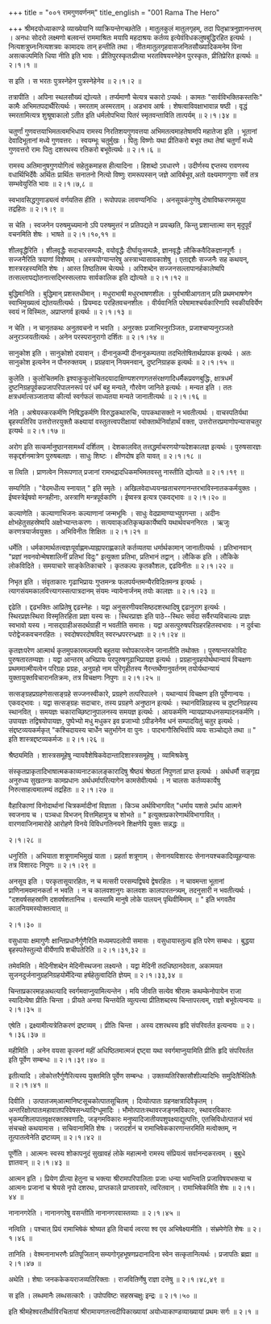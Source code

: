 +++
title = "००१ रामगुणवर्णनम्"
title_english = "001 Rama The Hero"

+++
श्रीमदयोध्याकाण्डे व्याख्येयानि व्याक्रियन्तेगच्छतेति । मातुलकुलं मातुलगृहम्, तदा पितृभ्रात्रनुज्ञानन्तरम् । अनधः सोदरो लक्ष्मणो बलवन्तं राममाश्रितः मयापि महदाश्रयः कर्तव्य इत्येवंविधकलुषबुद्धिरहित इत्यर्थः । नित्यशत्रुघ्नःनित्यशत्रवः कामादयः तान् हन्तीति तथा । नीतःमातुलगृहवासजनितसौख्यादिकमनेम विना असत्कल्पमिति धिया नीति इति भावः । प्रीतिपुरस्कृतःप्रीत्या भरतविषयस्नेहेन पुरस्कृतः, प्रीतिप्रेरित इत्यर्थः  ॥  २।१।१  ॥   

  

स इति । स भरतः पुत्रस्नेहेन पुत्रस्नेहेनेव  ॥  २।१।२  ॥   

  

तत्रापीति । अपिना स्थलसौख्यं द्योत्यते । तर्प्यमाणौ चेत्यत्र चकारो ऽप्यर्थः । कामतः "सार्वविभक्तिकस्तसिः" कामैः अभिमतपदार्थैरित्यर्थः । स्मरताम् अस्मरताम् । अडभाव आर्षः । शेषत्वाविवक्षाभावान्न षष्ठी । वृद्धं स्मरतामित्यत्र शुश्रूषाकालो ऽतीत इति धर्मलोपभिया पितरं स्मृतवन्ताविति तात्पर्यम्  ॥  २।१।३४  ॥   

  

चतुर्णां गुणवत्तयाभिमतत्वमभिधाय रामस्य निरतिशयगुणवत्तया अभिमतत्वमाहतेषामपि महातेजा इति । भूतानां देवादिभूतानां मध्ये गुणवत्तरः । स्वयम्भूः चतुर्मुखः । पितुः विष्णोः यथा प्रीतिकरो बभूव तथा तेषां चतुर्णां मध्ये गुणवत्तरो रामः पितुः दशरथस्य रतिकरो बभूवेत्यर्थः  ॥  २।१।६  ॥   

  

रामस्य अतिमानुषगुणयोगित्वं सहेतुकमाहस हीत्यादिना । हिशब्दो ऽवधारणे । उदीर्णस्य द्दप्तस्य रावणस्य वधार्थिभिर्देवैः अर्थितः प्रार्थितः सनातनो नित्यो विष्णुः रामरूपस्सन् जज्ञे आविर्बभूव,अतो वक्ष्यमाणगुणाः सर्वे तत्र सम्भवेयुरिति भावः  ॥  २।१।७,८  ॥   

  

स्वभावसिद्धगुणाड्यत्वं वर्णयतिस हीति । रूपोपपन्नः लावण्यनिधिः । अनसूयकंगुणेषु दोषाविष्करणमसूया तद्रहितः  ॥  २।१।९  ॥   

  

स चेति । स्वजनेन परुषमुच्यमानो ऽपि परुषमुत्तरं न प्रतिपद्यते न प्रयच्छति, किन्तु प्रशान्तात्मा सन् मृदुपूर्वं वचनमिति शेषः । भाषते  ॥  २।१।१०,११  ॥   

  

शीलवृद्धैरिति । शीलवृद्धैः सदाचारसम्पन्नैः, वयोवृद्धैः दीर्घायुःसम्पन्नैः, ज्ञानवृद्धैः लौकिकवैदिकज्ञानपूर्णैः । सज्जनैरिति त्रयाणां विशेष्यम् । अस्त्रयोग्यान्तरेषु अस्त्राभ्यासावकाशेषु । एताद्दशैः सज्जनैः सह कथयन्, शास्त्ररहस्यमिति शेषः । आस्त तिष्ठतिस्म चेत्यर्थः । अपिशब्देन सज्जनसल्लापानर्हकालेष्वपि तत्सल्लापद्योतनात्सद्भिस्सल्लापः सार्वकालिक इति द्योत्यते  ॥  २।१।१२  ॥   

  

बुद्धिमानिति । बुद्धिमान् प्रशस्तधीमान् । मधुराभाषी मधुरभाषणशीलः । पुर्वभाषीआगतान् प्रति प्रथमभाषणेन स्वाभिमुख्यत्वं द्योतयतीत्यर्थः । प्रियम्वदः परहितवचनशीलः । वीर्यवानिति परेषामाश्चर्यकारिणापि स्वकीयविर्येण स्वयं न विस्मितः, अप्राप्तगर्व इत्यर्थः  ॥  २।१।१३  ॥   

  

न चेति । न चानृतकथः अनुतवचनो न भवति । अनुरक्तः प्रजाभिरनुरञ्जितः, प्रजाश्चाप्यनुरञ्जते अनुरञ्जयतीत्यर्थः । अनेन परस्परानुरागो दर्शितः  ॥  २।१।१४  ॥   

  

सानुकोश इति । सानुकोशो दयावान् । दीनानुकम्पी दीनानुकम्पतया तदभितोषितार्थप्रापक इत्यर्थः । अतः सानुकोश इत्यनेन न पौनरुक्तयम् । प्रग्रहवान् नियमनवान्, दुष्टनिग्राहक इत्यर्थः  ॥  २।१।१५  ॥   

  

कुलेति । कुलोचितमतिः इश्वाकुकुलोचितदयादाक्षिण्यशरणागतसंरक्षणादिधर्मैकप्रवणबुद्धिः, क्षात्रधर्मं दुष्टनिग्रहपूर्वकप्रजापरिपालनरूपं परं धर्मं बहु मन्यते, गौरवेण जानिते इत्यर्थः । मन्यत इति । ततः क्षत्रधर्मात्सञ्जाताया कीर्त्या स्वर्गफलं साध्यतया मन्यते जानातीत्यर्थः  ॥  २।१।१६  ॥   

  

नेति । अश्रेयस्करकर्मणि निषिद्धकर्मणि विरुद्धकथारुचिः, पापकथासक्तो न भवतीत्यर्थः । वाचस्पतिर्यथा बृहस्पतिरिव उत्तरोत्तरयुक्तौ कक्ष्यायां वस्तुतत्त्वपरीक्षायां स्वोक्तार्थनिर्वाहार्थं वक्ता, उत्तरोत्तरप्रमाणोपन्यासचतुर इत्यर्थः  ॥  २।१।१७  ॥   

  

अरोग इति सत्कर्मानुष्ठानसामर्थ्यं दर्शितम् । देशकालवित् तत्तद्धर्माचरणयोग्यदेशकालज्ञ इत्यर्थः । पुरुषसारज्ञः सकृद्दर्शनमात्रेण पुरुषबलज्ञः । साधुः शिष्टः । क्षीणदोष इति यावत्  ॥  २।१।१८  ॥   

  

स त्विति । प्राणत्वेन निरूपणात् प्रजानां रामभद्रादधिकमभिमतवस्तु नास्तीति द्योत्यते  ॥  २।१।१९  ॥   

  

सम्यगिति । "वेदमधीत्य स्नायात् " इति स्मृतेः । अखिलवेदाध्ययनव्रताचरणानन्तरभाविस्नातककर्मयुक्तः । ईष्वस्त्रेईषवो मन्त्रहीनाः, अस्त्राणि मन्त्रपूर्वकाणि । ईष्वस्त्र इत्यत्र एकवद्भावः  ॥  २।१।२०  ॥   

  

कल्याणेति । कल्याणाभिजनः कल्याणानां जन्मभूमिः । साधुः वेदप्रामाण्याभ्युपगन्ता । अदीनः क्षोभहेतुसहस्रेष्वपि अक्षोभ्यान्तःकरणः । सत्यवाक्अतिकृच्छकार्येष्वपि यथार्थवचननिरतः । ऋजुः करणत्रयार्जवयुक्तः । अभिविनीतः शिक्षितः  ॥  २।१।२१  ॥   

  

धर्मेति । धर्मकामार्थतत्त्वज्ञःपूर्वाह्णमध्याह्नापराह्णकाले कर्तव्यतया धर्मार्थकामान् जानातीत्यर्थः । प्रतिभानवान् "प्रज्ञां नवनवोन्मेषशालिनीं प्रतिभां विदुः" इत्युक्ता प्रतिभा, प्रतिभानं तद्वान् । लौकिक इति । लौकिके लोकविदिते । समयाचारे साङ्केतिकाचारे । कृतकल्पः कृतकौशलः, द्दढविनीतः  ॥  २।१।२२  ॥   

  

निभृत इति । संवृताकारः गृढाभिप्रायः गुप्तमन्त्रः फलपर्यन्तमन्यैरविदितमन्त्र इत्यर्थः । त्यागसंयमकालवित्त्यागस्सत्पात्रदानम् संयमः न्यायेनार्जनम् तयोः कालज्ञः  ॥  २।१।२३  ॥   

  

द्दढेति । द्दढभक्तिः आप्रितेषु द्दढस्नेहः । यद्वा अनुसरणीयवसिष्ठदशरथादिषु द्दढानुराग इत्यर्थः । स्थिरप्रज्ञःस्थिरा विस्मृतिरहिता प्रज्ञा यस्य सः । स्थिरप्राज्ञः इति पाठे--स्थिरः सर्वदा सर्वैरप्यविचाल्यः प्राज्ञः स्वभावो यस्य । नासद्ग्राहीअसदर्थग्राही न भवतीति समासः । यद्वा असत्पुरुषपरिग्रहरहितस्वभावः । न दुर्वचाः परोद्वेजकवचनरहितः । स्वदोषपरदोषवित् स्वरन्ध्रपररन्ध्रज्ञः  ॥  २।१।२४  ॥   

  

कृतज्ञःपरेण आत्मार्थ कृतमुपकारमल्पमपि बहुतया स्वोपकारत्वेन जानातीति तथोक्तः । पुरुषान्तरकोविदः पुरुषतारतम्यज्ञः । यद्वा आन्तरम् अभिप्रायः परपुरुषगूढाभिप्रायज्ञ इत्यर्थः । प्रग्रहानुग्रहयोर्थथान्यायं विचक्षणः प्रथममात्मीयत्वेन परिग्रहः प्रग्रहः, अनुग्रहो नाम परिगृहीतस्य नैरन्तर्थेणानुवर्तनम् तयोर्यथान्यायं युक्तायुक्तविचारानतिक्रमः, तत्र विचक्षणः निपुणः  ॥  २।१।२५  ॥   

  

सत्सङ्ग्रहप्रग्रहणेसत्सङ्ग्रहे सज्जनस्वीकारे, प्रग्रहणे तत्परिपालने । यथान्यायं विचक्षण इति पूर्वेणान्वयः । एकवद्भावः । यद्वा सत्सङ्ग्रहः सदाचारः, तस्य प्रग्रहणे अनुष्ठान इत्यर्थः । स्थानविन्निग्रहस्य च दुष्टनिग्रहस्य स्थानवित् । समयज्ञः चकाराच्छिष्टानुपालनस्य समयज्ञ इत्यर्थः । आयकर्मणि न्यायप्राप्यधनसम्पादनकर्मणि । उपायज्ञः तद्विषयोपायज्ञः, पुष्पेभ्यो मधु मधुकर इव प्रजाभ्यो ऽपीडनेनैव धनं सम्पादयितुं चतुर इत्यर्थः । संद्दष्टव्ययकर्मकृत् "कश्चिदायस्य चार्धेन चतुर्भागेन वा पुनः । पादभागौस्रिभिर्वापि व्ययः सञ्चोद्यते तथा  ॥  " इति शास्त्रद्दष्टव्यकर्मजः  ॥  २।१।२६  ॥   

  

श्रैष्ठ्यमिति । शास्त्रसमूहेषु न्यायवैशेषिकवेदान्तादिशास्त्रसमूहेषु । व्यामिश्रकेषु  

संस्कृतप्राकृतादिभाषात्मककाव्यनाटकालङ्कारादिषु श्रैष्ठ्यं श्रेष्ठतां निपुणतां प्राप्त इत्यर्थः । अर्थधर्मौ सङ्गृह्य अनुरुध्य सुखतन्त्रः कामप्रधानः अर्थधर्मापरित्यागेन कामसेवीत्यर्थः । न चालसः कर्तव्यकार्येषु निरुत्साहत्वमालम्यं तद्रहितः  ॥  २।१।२७  ॥   

  

वैहारिकाणां विनोदार्थानां चित्रकर्मादीनां विज्ञाता । किञ्च अर्थविभागवित् "धर्माय यशसे ऽर्थाय आत्मने स्वजनाय च । पञ्चधा विभजन् वित्तमिहामुत्र च शोभते  ॥ " इत्युक्तप्रकारेणार्थविभागावित् । वारणवाजिनामारोहे आरोहणे विनये विविधगतिनयने शिक्षणेपि युक्तः सन्नद्धः  ॥   

२।१।२८  ॥   

धनुरिति । अभियाता शत्रूणामभिमुखं याता । प्रहर्ता शत्रूणाम् । सेनानयविशारदः सेनानयश्चकादिव्यूहन्यासः तत्र विशारदः निपुणः  ॥  २।१।२९  ॥   

  

अनसूय इति । परकृतासूयारहितः, न च मत्सरी परसम्पद्विषये द्वेषरहितः । न चावमन्ता भूतानां प्राणिनामवमानकर्ता न भवति । न च कालवशानुगः कालवशः कालपारतन्त्र्यम्, तदनुसारी न भवतीत्यर्थः । "दशवर्षसहस्राणि दशवर्षशतानिच । वत्स्यामि मानुषे लोके पालयन् पृथिवीमिमाम्  ॥ " इति भगवतैव कालनियमस्योक्तत्वात्  ॥   

२।१।३०  ॥   

वसुधायाः क्षमागुणैः क्षान्तिप्रधानैर्गुणैरिति मध्यमपदलोपी समासः । वसुधायास्तुल्य इति परेण सम्बधः । बुद्धया बृहस्पतेस्तुल्यो वीर्येणापि शचीपतेरिति  ॥  २।१।३१,३२  ॥   

  

तमेवमिति । मेदिनीशब्देन मेदिनीस्थजना लक्ष्यन्ते । यद्वा मेदिनी तदधिष्ठानदेवता, अकामयत सुजनदुर्जनानुग्रहनिग्रहयोर्मेदिन्या हर्षहेतुत्वादिति ज्ञेयम्  ॥  २।१।३३,३४  ॥   

  

चिन्ताप्रकारमाहअथत्यादि स्वर्गमवाप्नुयामित्यन्तेन । मयि जीवति सत्येव श्रीरामः कथम्केनोपायेन राजा स्यादित्येषा प्रीतिः चिन्ता । प्रीयते अनया चिन्तयेति व्युत्पत्त्या प्रीतिशब्दस्य चिन्तापरत्वम्, राज्ञो बभूवेत्यन्वयः  ॥  २।१।३५  ॥   

  

एषेति । द्रक्ष्यामीत्यत्रेतिकरणं द्रष्टव्यम् । प्रीतिः चिन्ता । अस्य दशरथस्य हृदि संपरिवर्तत इत्यन्वयः  ॥  २।१।३६।३७  ॥   

  

महीमिति । अनेन वयसा कृत्स्नां महीं अधिष्ठितमात्मजं द्दष्ट्वा यथा स्वर्गमाप्नुयामिति प्रीतिः हृदि संपरिवर्तत इति पूर्वेण सम्बन्धः  ॥  २।१।३९।४०  ॥   

  

इतीत्यादि । लोकोत्तरैर्गुणैरित्यस्य युक्तमिति पूर्वेण सम्बन्धः । उक्तव्यतिरिक्तसौशील्यादिभिः समुदितैर्भिलितैः  ॥  २।१।४१  ॥   

  

दिवीति । उत्पातजम्आत्मानिष्टसूचकोत्पातसूचितम् । दिव्योत्पातः ग्रहनक्षत्रादिवैकृतम् । अन्तरिक्षोत्पातःमहावातपरिवेषसन्ध्यादिग्धूमादिः । भौमोत्पातःस्थावरजङ्गमविकारः, स्थावरविकारः भृकम्पशिलापातवृक्षरक्तस्रवणादिः, जङ्गमविकारः मनुष्यादिजातीयपशुपक्ष्याद्युत्पत्तिः, एतत्त्रिविधोत्पातजं भयं संचचक्षे कथयामास । सचिवानामिति शेषः । जरादर्शनं च रामाभिषेककारणान्तरमिति मत्वोक्तम्, न तूत्पातत्वेनेति द्रष्टव्यम्  ॥  २।१।४२  ॥   

  

पूर्णेति । आत्मनः स्वस्य शोकापनुदं सुखावहं लोके महात्मनो रामस्य संप्रियत्वं सर्वानन्दकरत्वम् । बुबुधे ज्ञातवान्  ॥  २।१।४३  ॥   

  

आत्मन इति । प्रियेण प्रीत्या हेतुना च भक्त्या श्रीरामपरिपालिताः प्रजाः धन्या भवन्त्विति प्रजाविषयभक्त्या च आत्मनः प्रजानां च श्रेयसे नृपो दशरथः, प्राप्तकाले प्राप्तावसरे, त्वरितवान् । रामाभिषेकमिति शेषः  ॥  २।१।४४  ॥   

  

नानानगरेति । नानानगरेषु वसन्तीति नानानगरवास्तव्याः  ॥  २।१।४५  ॥   

  

नत्विति । पश्चात् प्रियं रामाभिषेकं श्रोष्यत इति विचार्य त्वरया श्व एव अभिषेक्ष्यामीति । संभ्रमेणेति शेषः  ॥  २।१।४६  ॥   

  

तानिति । वेश्मनानाभरणैः प्रतिपूजितान् सम्यगोगृहभूषणप्रदानादिना स्वेन सत्कृतानित्यर्थः । प्रजापतिः ब्रह्मा  ॥  २।१।४७  ॥   

  

अथेति । शेषाः जनककेकयराजव्यतिरिक्ताः । राजवितिर्णेषु राज्ञा दत्तेषु  ॥  २।१।४८,४९  ॥   

  

स इति । लब्धमानैः लब्धसत्कारैः । उपोपविष्टः सहस्रचक्षुः इन्द्रः  ॥  २।१।५०  ॥   

  

इति श्रीमहेश्वरतीर्थाविरचितायां श्रीरामायणतत्त्वदीपिकाख्यायां अयोध्याकाण्डव्याख्यायां प्रथमः सर्गः  ॥  २।१  ॥   

  

  


